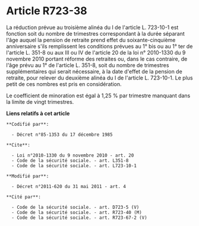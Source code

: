 # Article R723-38

La réduction prévue au troisième alinéa du I de l'article L. 723-10-1 est fonction soit du nombre de trimestres correspondant
à la durée séparant l'âge auquel la pension de retraite prend effet du soixante-cinquième anniversaire s'ils remplissent les
conditions prévues au 1° bis ou au 1° ter de l'article L. 351-8 ou aux III ou IV de l'article 20 de la loi n° 2010-1330 du 9
novembre 2010 portant réforme des retraites ou, dans le cas contraire, de l'âge prévu au 1° de l'article L. 351-8, soit du
nombre de trimestres supplémentaires qui serait nécessaire, à la date d'effet de la pension de retraite, pour relever du
deuxième alinéa du I de l'article L. 723-10-1. Le plus petit de ces nombres est pris en considération. 

Le coefficient de minoration est égal à 1,25 % par trimestre manquant dans la limite de vingt trimestres.

**Liens relatifs à cet article**

	**Codifié par**:

	  - Décret n°85-1353 du 17 décembre 1985

	**Cite**:

	  - Loi n°2010-1330 du 9 novembre 2010 - art. 20
	  - Code de la sécurité sociale. - art. L351-8
	  - Code de la sécurité sociale. - art. L723-10-1

	**Modifié par**:

	  - Décret n°2011-620 du 31 mai 2011 - art. 4

	**Cité par**:

	  - Code de la sécurité sociale. - art. D723-5 (V)
	  - Code de la sécurité sociale. - art. R723-40 (M)
	  - Code de la sécurité sociale. - art. R723-67-2 (V)
